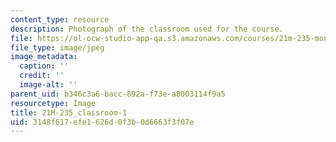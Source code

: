 ```yaml
---
content_type: resource
description: Photograph of the classroom used for the course.
file: https://ol-ocw-studio-app-qa.s3.amazonaws.com/courses/21m-235-monteverdi-to-mozart-1600-1800-fall-2013/3148f617efe1626d0f3b0d6663f3f07e_21M-235_classroom-1.jpg
file_type: image/jpeg
image_metadata:
  caption: ''
  credit: ''
  image-alt: ''
parent_uid: b346c3a6-bacc-892a-f73e-a8003114f9a5
resourcetype: Image
title: 21M-235_classroom-1
uid: 3148f617-efe1-626d-0f3b-0d6663f3f07e
---
```


